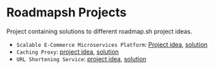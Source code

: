 # Roadmapsh Projects
Project containing solutions to different roadmap.sh project ideas.

- `Scalable E-Commerce Microservices Platform`: [Project idea](https://roadmap.sh/projects/scalable-ecommerce-platform), [solution](https://github.com/resparza1995/roadmapsh-projects/tree/main/scalable-ecommerce-platform)   
- `Caching Proxy`: [project idea](https://roadmap.sh/projects/caching-server), [solution](https://github.com/resparza1995/roadmapsh-projects/tree/main/cachingproxy)
- `URL Shortening Service`: [project idea](https://roadmap.sh/projects/url-shortening-service), [solution](https://github.com/resparza1995/roadmapsh-projects/tree/main/url-shortening-service)

